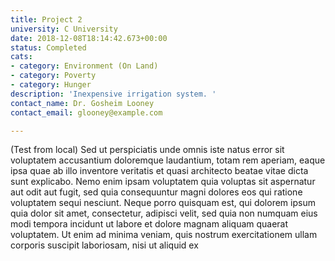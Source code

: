 ```yaml
---
title: Project 2
university: C University
date: 2018-12-08T18:14:42.673+00:00
status: Completed
cats:
- category: Environment (On Land)
- category: Poverty
- category: Hunger
description: 'Inexpensive irrigation system. '
contact_name: Dr. Gosheim Looney
contact_email: glooney@example.com

---
```

(Test from local) Sed ut perspiciatis unde omnis iste natus error sit voluptatem accusantium doloremque laudantium, totam rem aperiam, eaque ipsa quae ab illo inventore veritatis et quasi architecto beatae vitae dicta sunt explicabo. Nemo enim ipsam voluptatem quia voluptas sit aspernatur aut odit aut fugit, sed quia consequuntur magni dolores eos qui ratione voluptatem sequi nesciunt. Neque porro quisquam est, qui dolorem ipsum quia dolor sit amet, consectetur, adipisci velit, sed quia non numquam eius modi tempora incidunt ut labore et dolore magnam aliquam quaerat voluptatem. Ut enim ad minima veniam, quis nostrum exercitationem ullam corporis suscipit laboriosam, nisi ut aliquid ex
